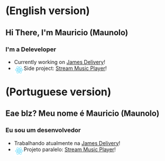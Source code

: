 # (English version)

## Hi There, I'm Mauricio (Maunolo)

### I'm a Deleveloper
- Currently working on [James Delivery][james_delivery]!
- Side project: [Stream Music Player][stream_music_player]! <img align="left" alt="React" width="26px" src="https://raw.githubusercontent.com/github/explore/80688e429a7d4ef2fca1e82350fe8e3517d3494d/topics/react/react.png" />

# (Portuguese version)

## Eae blz? Meu nome é Mauricio (Maunolo)

### Eu sou um desenvolvedor
- Trabalhando atualmente na [James Delivery][james_delivery]!
- Projeto paralelo: [Stream Music Player][stream_music_player]! <img align="left" alt="React" width="26px" src="https://raw.githubusercontent.com/github/explore/80688e429a7d4ef2fca1e82350fe8e3517d3494d/topics/react/react.png" />

<br>
<br>

[james_delivery]: https://github.com/james-delivery
[stream_music_player]: https://github.com/maunolo/stream.music.player
